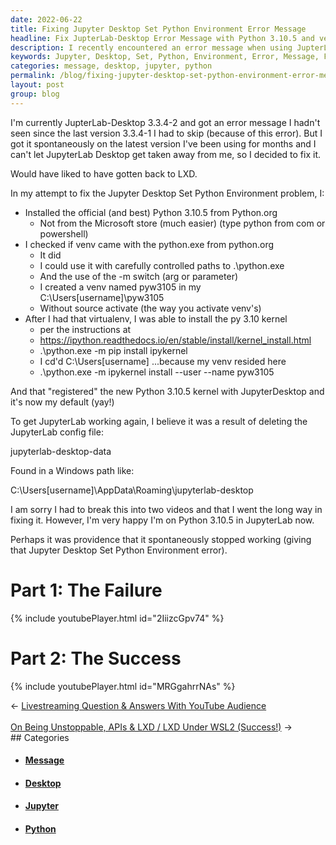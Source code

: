 ```yaml
---
date: 2022-06-22
title: Fixing Jupyter Desktop Set Python Environment Error Message
headline: Fix JupterLab-Desktop Error Message with Python 3.10.5 and venv pyw3105
description: I recently encountered an error message when using JupterLab-Desktop 3.3.4-2 and was able to fix it by installing the official Python 3.10.5 from Python.org and creating a venv named pyw3105. Read my blog post to find out how I did it and learn how to fix the Jupter Desktop Set Python Environment problem.
keywords: Jupyter, Desktop, Set, Python, Environment, Error, Message, Fix, Install, Official, Python.org, Venv, Pyw3105, Instructions, Readthedocs.io
categories: message, desktop, jupyter, python
permalink: /blog/fixing-jupyter-desktop-set-python-environment-error-message/
layout: post
group: blog
---
```



I'm currently JupterLab-Desktop 3.3.4-2 and got an error message I hadn't seen
since the last version 3.3.4-1 I had to skip (because of this error). But I got
it spontaneously on the latest version I've been using for months and I can't
let JupyterLab Desktop get taken away from me, so I decided to fix it.

Would have liked to have gotten back to LXD.

In my attempt to fix the Jupyter Desktop Set Python Environment problem, I:

- Installed the official (and best) Python 3.10.5 from Python.org
  - Not from the Microsoft store (much easier) (type python from com or
    powershell)
- I checked if venv came with the python.exe from python.org
  - It did
  - I could use it with carefully controlled paths to .\python.exe
  - And the use of the -m switch (arg or parameter)
  - I created a venv named pyw3105 in my C:\Users\[username]\pyw3105
  - Without source activate (the way you activate venv's)
- After I had that virtualenv, I was able to install the py 3.10 kernel
  - per the instructions at
  - https://ipython.readthedocs.io/en/stable/install/kernel_install.html
  - .\python.exe -m pip install ipykernel
  - I cd'd C:\Users\[username] ...because my venv resided here
  - .\python.exe -m ipykernel install --user --name pyw3105

And that "registered" the new Python 3.10.5 kernel with JupyterDesktop and it's
now my default (yay!)

To get JupyterLab working again, I believe it was a result of deleting the
JupyterLab config file:

  jupyterlab-desktop-data

Found in a Windows path like:

C:\Users\[username]\AppData\Roaming\jupyterlab-desktop

I am sorry I had to break this into two videos and that I went the long way in
fixing it. However, I'm very happy I'm on Python 3.10.5 in JupyterLab now.

Perhaps it was providence that it spontaneously stopped working (giving that
Jupyter Desktop Set Python Environment error).

# Part 1: The Failure

{% include youtubePlayer.html id="2IiizcGpv74" %}

# Part 2: The Success

{% include youtubePlayer.html id="MRGgahrrNAs" %}


<div class="arrow-links"><div class="post-nav-prev"><span class="arrow">&larr;&nbsp;</span><a href="/blog/livestreaming-question-answers-with-youtube-audience/">Livestreaming Question & Answers With YouTube Audience</a></div> &nbsp; <div class="post-nav-next"><a href="/blog/on-being-unstoppable-apis-lxd-lxd-under-wsl2-success/">On Being Unstoppable, APIs & LXD / LXD Under WSL2 (Success!)</a><span class="arrow">&nbsp;&rarr;</span></div></div>
## Categories

<ul>
<li><h4><a href='/message/'>Message</a></h4></li>
<li><h4><a href='/desktop/'>Desktop</a></h4></li>
<li><h4><a href='/jupyter/'>Jupyter</a></h4></li>
<li><h4><a href='/python/'>Python</a></h4></li></ul>